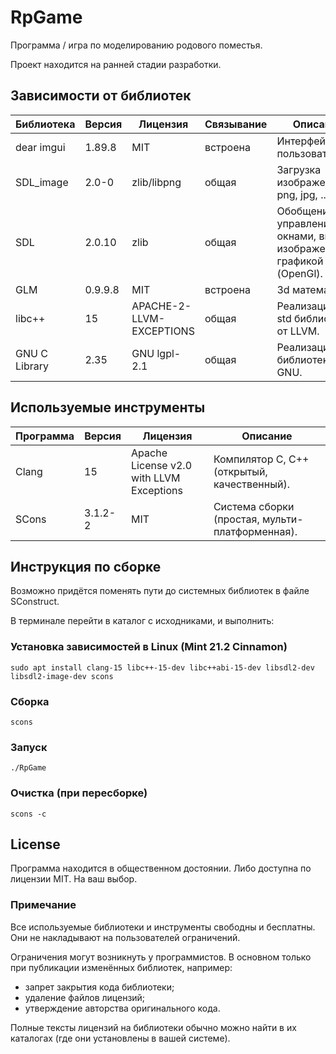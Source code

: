 # RpGame
Программа / игра по моделированию родового поместья.

Проект находится на ранней стадии разработки.



## Зависимости от библиотек
| Библиотека    | Версия  | Лицензия                            | Связывание | Описание |
| ------------- | ------- | ----------------------------------- | ---------- | -------- |
| dear imgui    | 1.89.8  | MIT                                 | встроена   | Интерфейс пользователя. |
| SDL_image     | 2.0-0   | zlib/libpng                         | общая      | Загрузка изображений png, jpg, ... |
| SDL           | 2.0.10  | zlib                                | общая      | Обобщение управления окнами, вводом, изображениями, графикой (OpenGl). |
| GLM           | 0.9.9.8 | MIT                                 | встроена   | 3d математика. |
| libc++        | 15      | APACHE-2-LLVM-EXCEPTIONS            | общая      | Реализация С++ std библиотеки от LLVM. |
| GNU C Library | 2.35    | GNU lgpl-2.1                        | общая      | Реализация С библиотеки от GNU. |



## Используемые инструменты
| Программа  | Версия  | Лицензия                                 | Описание    |
| ---------- | ------- | ---------------------------------------- | ----------- |
| Clang      | 15      | Apache License v2.0 with LLVM Exceptions | Компилятор C, С++ (открытый, качественный). |
| SCons      | 3.1.2-2 | MIT                                      | Система сборки (простая, мульти-платформенная). |



## Инструкция по сборке
Возможно придётся поменять пути до системных библиотек в файле SConstruct.

В терминале перейти в каталог с исходниками, и выполнить:

### Установка зависимостей в Linux (Mint 21.2 Cinnamon)
```
sudo apt install clang-15 libc++-15-dev libc++abi-15-dev libsdl2-dev libsdl2-image-dev scons
```

### Сборка
```
scons
```

### Запуск
```
./RpGame
```

### Очистка (при пересборке)
```
scons -c
```



## License
Программа находится в общественном достоянии. Либо доступна по лицензии MIT. На ваш выбор.

### Примечание
Все используемые библиотеки и инструменты свободны и бесплатны.
Они не накладывают на пользователей ограничений.

Ограничения могут возникнуть у программистов. В основном только при публикации изменённых библиотек, например:
- запрет закрытия кода библиотеки;
- удаление файлов лицензий;
- утверждение авторства оригинального кода.

Полные тексты лицензий на библиотеки обычно можно найти в их каталогах (где они установлены в вашей системе).
